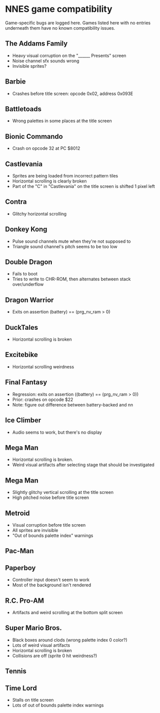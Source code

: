 # NNES game compatibility
Game-specific bugs are logged here.
Games listed here with no entries underneath them have no known compatibility issues.

## The Addams Family
* Heavy visual corruption on the "______ Presents" screen
* Noise channel sfx sounds wrong
* Invisible sprites?

## Barbie
* Crashes before title screen: opcode 0x02, address 0x093E

## Battletoads
* Wrong palettes in some places at the title screen

## Bionic Commando
* Crash on opcode 32 at PC $8012

## Castlevania
* Sprites are being loaded from incorrect pattern tiles
* Horizontal scrolling is clearly broken
* Part of the "C" in "Castlevania" on the title screen is shifted 1 pixel left

## Contra
* Glitchy horizontal scrolling

## Donkey Kong
* Pulse sound channels mute when they're not supposed to
* Triangle sound channel's pitch seems to be too low

## Double Dragon
* Fails to boot
* Tries to write to CHR-ROM, then alternates between stack over/underflow

## Dragon Warrior
* Exits on assertion (battery) == (prg_nv_ram > 0)

## DuckTales
* Horizontal scrolling is broken

## Excitebike
* Horizontal scrolling weirdness

## Final Fantasy
* Regression: exits on assertion ((battery) == (prg_nv_ram > 0))
* Prior: crashes on opcode $22
* Note: figure out difference between battery-backed and nn

## Ice Climber
* Audio seems to work, but there's no display

## Mega Man
* Horizontal scrolling is broken.
* Weird visual artifacts after selecting stage that should be investigated

## Mega Man
* Slightly glitchy vertical scrolling at the title screen
* High pitched noise before title screen

## Metroid
* Visual corruption before title screen
* All sprites are invisible
* "Out of bounds palette index" warnings 

## Pac-Man

## Paperboy
* Controller input doesn't seem to work
* Most of the background isn't rendered

## R.C. Pro-AM
* Artifacts and weird scrolling at the bottom split screen

## Super Mario Bros.
* Black boxes around clods (wrong palette index 0 color?)
* Lots of weird visual artifacts
* Horizontal scrolling is broken
* Collisions are off (sprite 0 hit weirdness?)

## Tennis

## Time Lord
* Stalls on title screen
* Lots of out of bounds palette index warnings